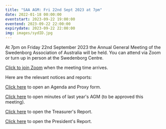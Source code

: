```yaml
---
title: "SAA AGM: Fri 22nd Sept 2023 at 7pm"
date: 2022-01-18 00:00:00
eventstart: 2023-09-22 19:00:00
eventend: 2023-09-22 22:00:00
expirydate: 2023-09-22 22:00:00
img: images/sydID.jpg
---
```


At 7pm on Friday 22nd September 2023 the Annual General Meeting of the Swedenborg Association of Australia will be held. You can attend via Zoom or turn up in person at the Swedenborg Centre.

[Click to join Zoom](https://us02web.zoom.us/j/89832027177?pwd=L1NDZytIb2MrU0pHMkJ4SVJBdG5EQT09) when the meeting time arrives.

Here are the relevant notices and reports:

[Click here](https://static.swedenborg.com.au/pdf/fliers/saaagm20230922agendaproxy.pdf) to open an Agenda and Proxy form.

[Click here](https://static.swedenborg.com.au/pdf/fliers/saaagm20220923minutes.pdf) to open minutes of last year's AGM (to be approved this meeting).

[Click here](https://static.swedenborg.com.au/pdf/fliers/saaagm20230922treasurer.pdf) to open the Treasurer's Report.

[Click here](https://static.swedenborg.com.au/pdf/fliers/saaagm20230922president.pdf) to open the President's Report.

